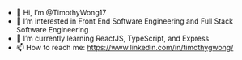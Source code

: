 - 👋 Hi, I’m @TimothyWong17
- 👀 I’m interested in Front End Software Engineering and Full Stack Software Engineering
- 🌱 I’m currently learning ReactJS, TypeScript, and Express
- 📫 How to reach me: https://www.linkedin.com/in/timothygwong/

<!---
TimothyWong17/TimothyWong17 is a ✨ special ✨ repository because its `README.md` (this file) appears on your GitHub profile.
You can click the Preview link to take a look at your changes.
--->
